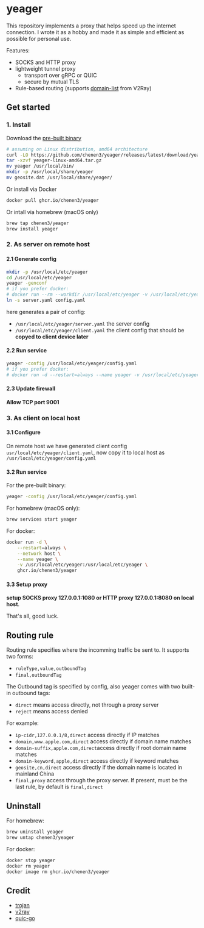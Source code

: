 # yeager

This repository implements a proxy that helps speed up the internet connection.
I wrote it as a hobby and made it as simple and efficient as possible for personal use.

Features:
- SOCKS and HTTP proxy
- lightweight tunnel proxy
  - transport over gRPC or QUIC
  - secure by mutual TLS
- Rule-based routing (supports [domain-list](https://github.com/v2fly/domain-list-community) from V2Ray)

## Get started

### 1. Install

Download the [pre-built binary](https://github.com/chenen3/yeager/releases)
```sh
# assuming on Linux distribution, amd64 architecture
curl -LO https://github.com/chenen3/yeager/releases/latest/download/yeager-linux-amd64.tar.gz
tar -xzvf yeager-linux-amd64.tar.gz
mv yeager /usr/local/bin/
mkdir -p /usr/local/share/yeager
mv geosite.dat /usr/local/share/yeager/
```

Or install via Docker
```sh
docker pull ghcr.io/chenen3/yeager
```

Or intall via homebrew (macOS only)
```sh
brew tap chenen3/yeager
brew install yeager
```

### 2. As server on remote host

#### 2.1 Generate config

```sh
mkdir -p /usr/local/etc/yeager
cd /usr/local/etc/yeager
yeager -genconf
# if you prefer docker:
# docker run --rm --workdir /usr/local/etc/yeager -v /usr/local/etc/yeager:/usr/local/etc/yeager ghcr.io/chenen3/yeager yeager -genconf
ln -s server.yaml config.yaml
```

here generates a pair of config:
- `/usr/local/etc/yeager/server.yaml` the server config
- `/usr/local/etc/yeager/client.yaml` the client config that should be **copyed to client device later**

#### 2.2 Run service

```sh
yeager -config /usr/local/etc/yeager/config.yaml
# if you prefer docker:
# docker run -d --restart=always --name yeager -v /usr/local/etc/yeager:/usr/local/etc/yeager -p 9001:9001 ghcr.io/chenen3/yeager
```

#### 2.3 Update firewall
**Allow TCP port 9001**

### 3. As client on local host

#### 3.1 Configure

On remote host we have generated client config `usr/local/etc/yeager/client.yaml`, now copy it to local host as `/usr/local/etc/yeager/config.yaml`

#### 3.2 Run service

For the pre-built binary:
```sh
yeager -config /usr/local/etc/yeager/config.yaml
```

For homebrew (macOS only):
```sh
brew services start yeager
```

For docker:
```sh
docker run -d \
    --restart=always \
    --network host \
    --name yeager \
    -v /usr/local/etc/yeager:/usr/local/etc/yeager \
    ghcr.io/chenen3/yeager
```

#### 3.3 Setup proxy
**setup SOCKS proxy 127.0.0.1:1080 or HTTP proxy 127.0.0.1:8080 on local host**.

That's all, good luck.

## Routing rule

Routing rule specifies where the incomming traffic be sent to. It supports two forms:
- `ruleType,value,outboundTag`
- `final,outboundTag`

The Outbound tag is specified by config, also yeager comes with two built-in outbound tags:

- `direct` means access directly, not through a proxy server
- `reject` means access denied

For example:

- `ip-cidr,127.0.0.1/8,direct` access directly if IP matches
- `domain,www.apple.com,direct` access directly if domain name matches
- `domain-suffix,apple.com,direct`access directly if root domain name matches
- `domain-keyword,apple,direct` access directly if keyword matches
- `geosite,cn,direct` access directly if the domain name is located in mainland China
- `final,proxy` access through the proxy server. If present, must be the last rule, by default is `final,direct`

## Uninstall

For homebrew:

```sh
brew uninstall yeager
brew untap chenen3/yeager
```

For docker:

```sh
docker stop yeager
docker rm yeager
docker image rm ghcr.io/chenen3/yeager
```

## Credit

- [trojan](https://github.com/trojan-gfw/trojan)
- [v2ray](https://github.com/v2fly/v2ray-core)
- [quic-go](https://github.com/lucas-clemente/quic-go)

